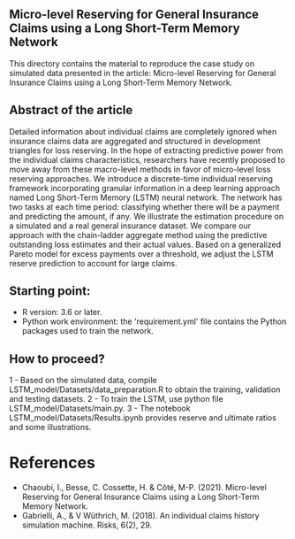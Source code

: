 ## Micro-level Reserving for General Insurance Claims using a Long Short-Term Memory Network

This directory contains the material to reproduce the case study on simulated data presented in the article: Micro-level Reserving for General Insurance Claims using a Long Short-Term Memory Network.

## Abstract of the article
Detailed information about individual claims are completely ignored
when insurance claims data are aggregated and structured in development triangles for loss reserving. In the hope of extracting predictive power from the individual claims characteristics, researchers have recently proposed to move away from these macro-level methods in favor of micro-level loss reserving approaches. We introduce a discrete-time individual reserving framework incorporating granular information in a deep learning approach named Long Short-Term Memory (LSTM) neural network. The network has two tasks at each time period: classifying whether there will be a payment and predicting the amount, if any. We illustrate the estimation procedure on a simulated and a real general insurance dataset. We compare our approach with the chain-ladder aggregate method using the predictive outstanding loss estimates and their actual values. Based on a generalized Pareto model for excess payments over a threshold, we adjust the LSTM reserve prediction to account for large claims.

## Starting point:  
- R version: 3.6 or later.
- Python work environment: the 'requirement.yml' file contains the Python packages used to train the network. 

## How to proceed?
1 - Based on the simulated data,  compile LSTM_model/Datasets/data_preparation.R to obtain the training, validation and testing datasets.
2 - To train the LSTM, use python file LSTM_model/Datasets/main.py.
3 - The notebook LSTM_model/Datasets/Results.ipynb provides reserve and ultimate ratios and some illustrations.

# References
* Chaoubi, I., Besse, C. Cossette, H. & Côté, M-P. (2021). Micro-level Reserving for General Insurance Claims using a Long Short-Term Memory Network.
* Gabrielli, A., & V Wüthrich, M. (2018). An individual claims history simulation machine. Risks, 6(2), 29.
